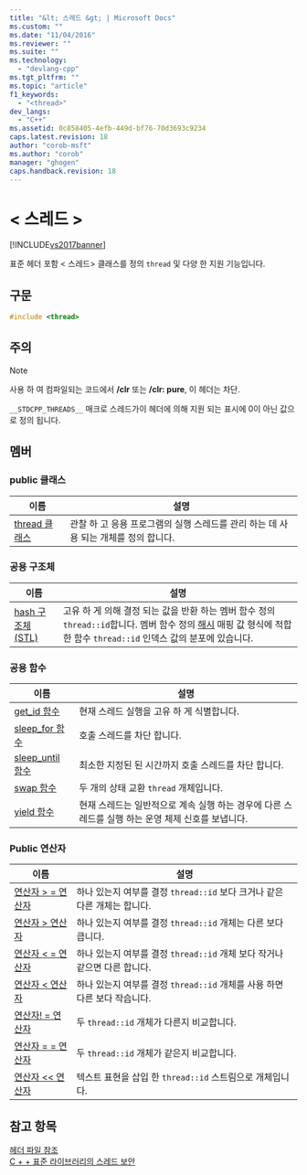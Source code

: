 ```yaml
---
title: "&lt; 스레드 &gt; | Microsoft Docs"
ms.custom: ""
ms.date: "11/04/2016"
ms.reviewer: ""
ms.suite: ""
ms.technology: 
  - "devlang-cpp"
ms.tgt_pltfrm: ""
ms.topic: "article"
f1_keywords: 
  - "<thread>"
dev_langs: 
  - "C++"
ms.assetid: 0c858405-4efb-449d-bf76-70d3693c9234
caps.latest.revision: 18
author: "corob-msft"
ms.author: "corob"
manager: "ghogen"
caps.handback.revision: 18
---
```

# &lt; 스레드 &gt;
[!INCLUDE[vs2017banner](../assembler/inline/includes/vs2017banner.md)]

표준 헤더 포함 \< 스레드> 클래스를 정의 `thread` 및 다양 한 지원 기능입니다.  
  
## <a name="syntax"></a>구문  
  
```cpp  
#include <thread>  
```  
  
## <a name="remarks"></a>주의  
  
> [!NOTE]
>  사용 하 여 컴파일되는 코드에서 **/clr** 또는 **/clr: pure**, 이 헤더는 차단.  
  
  `__STDCPP_THREADS__` 매크로 스레드가이 헤더에 의해 지원 되는 표시에 0이 아닌 값으로 정의 됩니다.  
  
## <a name="members"></a>멤버  
  
### <a name="public-classes"></a>public 클래스  
  
|이름|설명|  
|----------|-----------------|  
|[thread 클래스](../standard-library/thread-class.md)|관찰 하 고 응용 프로그램의 실행 스레드를 관리 하는 데 사용 되는 개체를 정의 합니다.|  
  
### <a name="public-structures"></a>공용 구조체  
  
|이름|설명|  
|----------|-----------------|  
|[hash 구조체 (STL)](../standard-library/hash-structure-stl.md)|고유 하 게 의해 결정 되는 값을 반환 하는 멤버 함수 정의 `thread::id`합니다. 멤버 함수 정의 [해시](../standard-library/hash-class.md) 매핑 값 형식에 적합 한 함수 `thread::id` 인덱스 값의 분포에 있습니다.|  
  
### <a name="public-functions"></a>공용 함수  
  
|이름|설명|  
|----------|-----------------|  
|[get_id 함수](../Topic/%3Cthread%3E%20functions.md#get_id_function)|현재 스레드 실행을 고유 하 게 식별합니다.|  
|[sleep_for 함수](../Topic/%3Cthread%3E%20functions.md#sleep_for_function)|호출 스레드를 차단 합니다.|  
|[sleep_until 함수](../Topic/%3Cthread%3E%20functions.md#sleep_until_function)|최소한 지정된 된 시간까지 호출 스레드를 차단 합니다.|  
|[swap 함수](../Topic/%3Cthread%3E%20functions.md#swap_function)|두 개의 상태 교환 `thread` 개체입니다.|  
|[yield 함수](../Topic/%3Cthread%3E%20functions.md#yield_function)|현재 스레드는 일반적으로 계속 실행 하는 경우에 다른 스레드를 실행 하는 운영 체제 신호를 보냅니다.|  
  
### <a name="public-operators"></a>Public 연산자  
  
|이름|설명|  
|----------|-----------------|  
|[연산자 > = 연산자](../Topic/%3Cthread%3E%20operators.md#operator_gt__eq)|하나 있는지 여부를 결정 `thread::id` 보다 크거나 같은 다른 개체는 합니다.|  
|[연산자 > 연산자](../Topic/%3Cthread%3E%20operators.md#operator_gt_)|하나 있는지 여부를 결정 `thread::id` 개체는 다른 보다 큽니다.|  
|[연산자 < = 연산자](../Topic/%3Cthread%3E%20operators.md#operator_lt__eq)|하나 있는지 여부를 결정 `thread::id` 개체 보다 작거나 같으면 다른 합니다.|  
|[연산자 < 연산자](../Topic/%3Cthread%3E%20operators.md#operator_lt_)|하나 있는지 여부를 결정 `thread::id` 개체를 사용 하면 다른 보다 작습니다.|  
|[연산자! = 연산자](../Topic/%3Cthread%3E%20operators.md#operator_neq)|두 `thread::id` 개체가 다른지 비교합니다.|  
|[연산자 = = 연산자](../Topic/%3Cthread%3E%20operators.md#operator_eq_eq)|두 `thread::id` 개체가 같은지 비교합니다.|  
|[연산자 << 연산자](../Topic/%3Cthread%3E%20operators.md#operator_lt__lt_)|텍스트 표현을 삽입 한 `thread::id` 스트림으로 개체입니다.|  
  
## <a name="see-also"></a>참고 항목  
 [헤더 파일 참조](../standard-library/cpp-standard-library-header-files.md)   
 [C + + 표준 라이브러리의 스레드 보안](../standard-library/thread-safety-in-the-cpp-standard-library.md)

